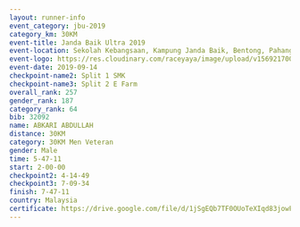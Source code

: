 ```yaml
---
layout: runner-info 
event_category: jbu-2019 
category_km: 30KM 
event-title: Janda Baik Ultra 2019  
event-location: Sekolah Kebangsaan, Kampung Janda Baik, Bentong, Pahang, Malaysia 
event-logo: https://res.cloudinary.com/raceyaya/image/upload/v1569217009/logo/janda-baik_vch1pc.jpg 
event-date: 2019-09-14 
checkpoint-name2: Split 1 SMK 
checkpoint-name3: Split 2 E Farm 
overall_rank: 257
gender_rank: 187
category_rank: 64
bib: 32092
name: ABKARI ABDULLAH
distance: 30KM
category: 30KM Men Veteran
gender: Male
time: 5-47-11
start: 2-00-00
checkpoint2: 4-14-49
checkpoint3: 7-09-34
finish: 7-47-11
country: Malaysia
certificate: https://drive.google.com/file/d/1jSgEQb7TF0OUoTeXIqd83jowFjdzXOcO/view?usp=sharing
---
```


